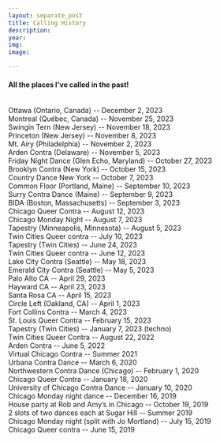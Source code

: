 ```yaml
---
layout: separate_post
title: Calling History
description:
year:
img:
image:

---
```



<h4 class="post-description">All the places I've called in the past!</h4>
<br/>
Ottawa (Ontario, Canada) -- December 2, 2023
<br/>
Montreal (Québec, Canada) -- November 25, 2023
<br/>
Swingin Tern (New Jersey) -- November 18, 2023
<br/>
Princeton (New Jersey) -- November 8, 2023
<br/>
Mt. Airy (Philadelphia) -- November 2, 2023
<br/>
Arden Contra (Delaware) -- November 5, 2023
<br/>
Friday Night Dance (Glen Echo, Maryland) -- October 27, 2023
<br/>
Brooklyn Contra (New York) -- October 15, 2023
<br/>
Country Dance New York -- October 7, 2023
<br/>
Common Floor (Portland, Maine) -- September 10, 2023
<br/>
Surry Contra Dance (Maine) -- September 9, 2023
<br/>
BIDA (Boston, Massachusetts) -- September 3, 2023
<br/>
Chicago Queer Contra -- August 12, 2023
<br/>
Chicago Monday Night -- August 7, 2023
<br/>
Tapestry (Minneapolis, Minnesota) -- August 5, 2023
<br/>
Twin Cities Queer contra -- July 10, 2023
<br/>
Tapestry (Twin Cities) -- June 24, 2023
<br/>
Twin Cities Queer contra -- June 12, 2023
<br/>
Lake City Contra (Seattle) -- May 18, 2023
<br/>
Emerald City Contra (Seattle) -- May 5, 2023
<br/>
Palo Alto CA -- April 29, 2023
<br/>
Hayward CA -- April 23, 2023
<br/>
Santa Rosa CA -- April 15, 2023
<br/>
Circle Left (Oakland, CA) -- April 1, 2023
<br/>
Fort Collins Contra -- March 4, 2023
<br/>
St. Louis Queer Contra -- February 15, 2023
<br/>
Tapestry (Twin Cities) -- January 7, 2023 (techno)
<br/>
Twin Cities Queer Contra -- August 22, 2022
<br/>
Arden Contra -- June 5, 2022
<br/>
Virtual Chicago Contra -- Summer 2021
<br/>
Urbana Contra Dance -- March 6, 2020
<br/>
Northwestern Contra Dance (Chicago) -- February 1, 2020
<br/>
Chicago Queer Contra -- January 18, 2020
<br/>
University of Chicago Contra Dance -- January 10, 2020
<br/>
Chicago Monday night dance -- December 16, 2019
<br/>
House party at Rob and Amy’s in Chicago -- October 19, 2019
<br/>
2 slots of two dances each at Sugar Hill -- Summer 2019
<br/>
Chicago Monday night (split with Jo Mortland) -- July 15, 2019
<br/>
Chicago Queer contra -- June 15, 2019
